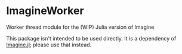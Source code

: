 # ImagineWorker
Worker thread module for the (WIP) Julia version of Imagine

This package isn't intended to be used directly.  It is a dependency of [Imagine.jl](https://github.com/HolyLab/Imagine.jl); please use that instead.
